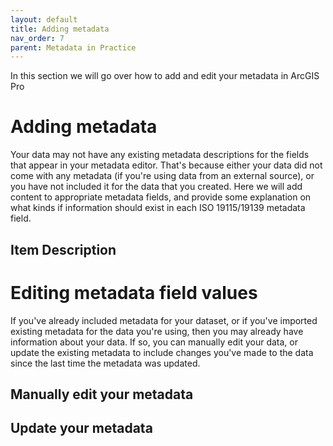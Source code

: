 ```yaml
---
layout: default
title: Adding metadata
nav_order: 7
parent: Metadata in Practice
---
```


In this section we will go over how to add and edit your metadata in ArcGIS Pro

# Adding metadata

Your data may not have any existing metadata descriptions for the fields that appear in your metadata editor. That's because either your data did not come with any metadata (if you're using data from an external source), or you have not included it for the data that you created. Here we will add content to appropriate metadata fields, and provide some explanation on what kinds if information should exist in each ISO 19115/19139 metadata field.

## Item Description

##

# Editing metadata field values

If you've already included metadata for your dataset, or if you've imported existing metadata for the data you're using, then you may already have information about your data. If so, you can manually edit your data, or update the existing metadata to include changes you've made to the data since the last time the metadata was updated.

## Manually edit your metadata

## Update your metadata
